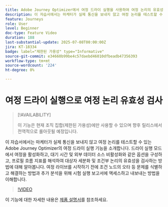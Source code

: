 ```yaml
---
title: Adobe Journey Optimizer에서 여정 드라이 실행을 사용하여 여정 논리의 유효성 검사
description: 이 자습서에서는 마케터가 실제 통신을 보내지 않고 여정 논리를 테스트할 수 있는 Adobe Journey Optimizer의 여정 드라이 실행 기능을 소개합니다. 드라이 실행 모드에서 여정을 활성화하고, 대기 시간 및 외부 데이터 소스 비활성화와 같은 옵션을 구성하고, 프로필 흐름 지표를 해석하여 대상자 세분화 및 조건부 논리의 유효성을 검사하는 방법에 대해 알아봅니다. 여정 라이브를 시작하기 전에 조건 노드의 오타 등 문제를 식별하고 해결하는 방법과 추가 분석을 위해 시험 실행 보고서에 액세스하고 내보내는 방법을 이해합니다.
feature: Journeys
role: User
level: Beginner
doc-type: Feature Video
duration: 188
last-substantial-update: 2025-07-08T00:00:00Z
jira: KT-18334
badge: label="제한된 가용성" type="Informative"
source-git-commit: e34660b99be4c57daebd46010dfbeadb47356393
workflow-type: tm+mt
source-wordcount: '224'
ht-degree: 0%

---
```



# 여정 드라이 실행으로 여정 논리 유효성 검사

>[!AVAILABILITY]
>
>이 기능은 현재 조직 집합(제한된 가용성)에만 사용할 수 있으며 향후 릴리스에서 전역적으로 롤아웃될 예정입니다.

이 자습서에서는 마케터가 실제 통신을 보내지 않고 여정 논리를 테스트할 수 있는 Adobe Journey Optimizer의 여정 드라이 실행 기능을 소개합니다. 드라이 실행 모드에서 여정을 활성화하고, 대기 시간 및 외부 데이터 소스 비활성화와 같은 옵션을 구성하고, 프로필 흐름 지표를 해석하여 대상자 세분화 및 조건부 논리의 유효성을 검사하는 방법에 대해 알아봅니다. 여정 라이브를 시작하기 전에 조건 노드의 오타 등 문제를 식별하고 해결하는 방법과 추가 분석을 위해 시험 실행 보고서에 액세스하고 내보내는 방법을 이해합니다.

>[!VIDEO](https://video.tv.adobe.com/v/3464681/?learn=on&enablevpops)

이 기능에 대한 자세한 내용은 [제품 설명서](https://experienceleague.adobe.com/en/docs/journey-optimizer/using/orchestrate-journeys/create-journey/journey-dry-run)를 참조하세요.
